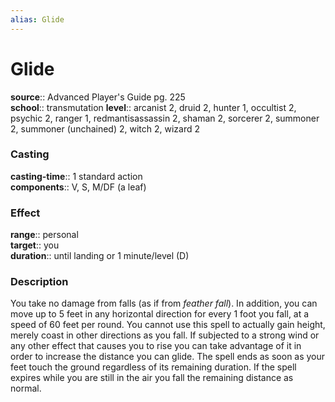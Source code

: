 ```yaml
---
alias: Glide
---
```


# Glide 

**source**:: Advanced Player's Guide pg. 225  
**school**:: transmutation
**level**:: arcanist 2, druid 2, hunter 1, occultist 2, psychic 2, ranger 1, redmantisassassin 2, shaman 2, sorcerer 2, summoner 2, summoner (unchained) 2, witch 2, wizard 2

### Casting 

**casting-time**:: 1 standard action  
**components**:: V, S, M/DF (a leaf)

### Effect 

**range**:: personal  
**target**:: you  
**duration**:: until landing or 1 minute/level (D)

### Description 

You take no damage from falls (as if from *feather fall*). In addition, you can move up to 5 feet in any horizontal direction for every 1 foot you fall, at a speed of 60 feet per round. You cannot use this spell to actually gain height, merely coast in other directions as you fall. If subjected to a strong wind or any other effect that causes you to rise you can take advantage of it in order to increase the distance you can glide. The spell ends as soon as your feet touch the ground regardless of its remaining duration. If the spell expires while you are still in the air you fall the remaining distance as normal.

